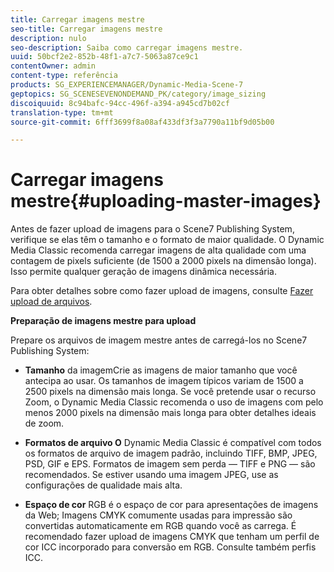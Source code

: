 ```yaml
---
title: Carregar imagens mestre
seo-title: Carregar imagens mestre
description: nulo
seo-description: Saiba como carregar imagens mestre.
uuid: 50bcf2e2-852b-48f1-a7c7-5063a87ce9c1
contentOwner: admin
content-type: referência
products: SG_EXPERIENCEMANAGER/Dynamic-Media-Scene-7
geptopics: SG_SCENESEVENONDEMAND_PK/category/image_sizing
discoiquuid: 8c94bafc-94cc-496f-a394-a945cd7b02cf
translation-type: tm+mt
source-git-commit: 6fff3699f8a08af433df3f3a7790a11bf9d05b00

---
```



# Carregar imagens mestre{#uploading-master-images}

Antes de fazer upload de imagens para o Scene7 Publishing System, verifique se elas têm o tamanho e o formato de maior qualidade. O Dynamic Media Classic recomenda carregar imagens de alta qualidade com uma contagem de pixels suficiente (de 1500 a 2000 pixels na dimensão longa). Isso permite qualquer geração de imagens dinâmica necessária.

Para obter detalhes sobre como fazer upload de imagens, consulte [Fazer upload de arquivos](uploading-files.md#uploading_files).

**Preparação de imagens mestre para upload**

Prepare os arquivos de imagem mestre antes de carregá-los no Scene7 Publishing System:

* **Tamanho** da imagemCrie as imagens de maior tamanho que você antecipa ao usar. Os tamanhos de imagem típicos variam de 1500 a 2500 pixels na dimensão mais longa. Se você pretende usar o recurso Zoom, o Dynamic Media Classic recomenda o uso de imagens com pelo menos 2000 pixels na dimensão mais longa para obter detalhes ideais de zoom.

* **Formatos de arquivo O** Dynamic Media Classic é compatível com todos os formatos de arquivo de imagem padrão, incluindo TIFF, BMP, JPEG, PSD, GIF e EPS. Formatos de imagem sem perda — TIFF e PNG — são recomendados. Se estiver usando uma imagem JPEG, use as configurações de qualidade mais alta.

* **Espaço de cor** RGB é o espaço de cor para apresentações de imagens da Web; Imagens CMYK comumente usadas para impressão são convertidas automaticamente em RGB quando você as carrega. É recomendado fazer upload de imagens CMYK que tenham um perfil de cor ICC incorporado para conversão em RGB. Consulte também perfis ICC.
